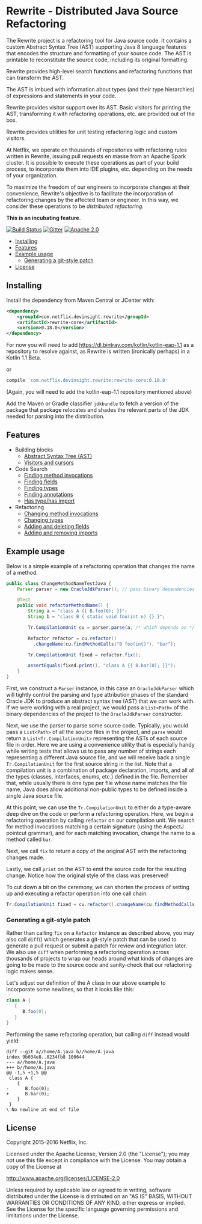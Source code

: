 # Rewrite - Distributed Java Source Refactoring

The Rewrite project is a refactoring tool for Java source code. It contains a custom Abstract Syntax Tree (AST) supporting
Java 8 language features that encodes the structure and formatting of your source code. The AST is printable to
reconstitute the source code, including its original formatting.

Rewrite provides high-level search functions and refactoring functions that can transform the AST.

The AST is imbued with information about types (and their type hierarchies)
of expressions and statements in your code.

Rewrite provides visitor support over its AST. Basic visitors for printing the AST, transforming it with refactoring
operations, etc. are provided out of the box.

Rewrite provides utilities for unit testing refactoring logic and custom visitors.

At Netflix, we operate on thousands of repositories with refactoring rules written in Rewrite, issuing pull requests
en masse from an Apache Spark cluster. It is possible to execute these operations as part of your build process,
to incorporate them into IDE plugins, etc. depending on the needs of your organization.

To maximize the freedom of our engineers to incorporate changes at their convenience, Rewrite's objective is to
facilitate the incorporation of refactoring changes by the affected team or engineer. In this way, we consider
these operations to be *distributed refactoring*.

**This is an incubating feature**.


[![Build Status](https://travis-ci.org/Netflix/rewrite.svg?branch=master)](https://travis-ci.org/Netflix/rewrite)
[![Gitter](https://badges.gitter.im/Join%20Chat.svg)](https://gitter.im/Netflix/rewrite?utm_source=badge&utm_medium=badge&utm_campaign=pr-badge)
[![Apache 2.0](https://img.shields.io/github/license/Netflix/rewrite.svg)](http://www.apache.org/licenses/LICENSE-2.0)

- [Installing](#installing)
- [Features](#features)
- [Example usage](#example-usage)
  - [Generating a git-style patch](#generating-a-git-style-patch)
- [License](#license)

## Installing

Install the dependency from Maven Central or JCenter with:

```xml
<dependency>
    <groupId>com.netflix.devinsight.rewrite</groupId>
    <artifactId>rewrite-core</artifactId>
    <version>0.18.0</version>
</dependency>
```

For now you will need to add https://dl.bintray.com/kotlin/kotlin-eap-1.1 as a repository to resolve against, as Rewrite is written (ironically perhaps) in a Kotlin 1.1 Beta.

or

```groovy
compile 'com.netflix.devinsight.rewrite:rewrite-core:0.18.0'
```

(Again, you will need to add the kotlin-eap-1.1 repository mentioned above)

Add the Maven or Gradle classifier `jdkbundle` to fetch a version of the package that package relocates and shades the relevant parts of the JDK needed for parsing into the distribution.

## Features

* Building blocks
  - [Abstract Syntax Tree (AST)](https://github.com/Netflix/rewrite/wiki/Abstract-Syntax-Tree-(AST))
  - [Visitors and cursors](https://github.com/Netflix/rewrite/wiki/Visitors-and-Cursors)
* Code Search
  - [Finding method invocations](https://github.com/Netflix/rewrite/wiki/Finding-Method-Invocations)
  - [Finding fields](https://github.com/Netflix/rewrite/wiki/Finding-Fields)
  - [Finding types](https://github.com/Netflix/rewrite/wiki/Finding-Types)
  - [Finding annotations](https://github.com/Netflix/rewrite/wiki/Finding-Annotations)
  - [Has type/has import](https://github.com/Netflix/rewrite/wiki/Has-Type-and-Has-Import)
* Refactoring
  - [Changing method invocations](https://github.com/Netflix/rewrite/wiki/Changing-Method-Invocations)
  - [Changing types](https://github.com/Netflix/rewrite/wiki/Changing-Types)
  - [Adding and deleting fields](https://github.com/Netflix/rewrite/wiki/Adding-and-Deleting-Fields)
  - [Adding and removing imports](https://github.com/Netflix/rewrite/wiki/Adding-and-Removing-Imports)

## Example usage

Below is a simple example of a refactoring operation that changes the name of a method.

```java
public class ChangeMethodNameTestJava {
    Parser parser = new OracleJdkParser(); // pass binary dependencies to this constructor on a real project

    @Test
    public void refactorMethodName() {
        String a = "class A {{ B.foo(0); }}";
        String b = "class B { static void foo(int n) {} }";

        Tr.CompilationUnit cu = parser.parse(a, /* which depends on */ b);

        Refactor refactor = cu.refactor()
          .changeName(cu.findMethodCalls("B foo(int)"), "bar");

        Tr.CompilationUnit fixed = refactor.fix();

        assertEquals(fixed.print(), "class A {{ B.bar(0); }}");
    }
}
```

First, we construct a `Parser` instance, in this case an `OracleJdkParser` which will tightly control the parsing and type attribution phases of the standard
Oracle JDK to produce an abstract syntax tree (AST) that we can work with. If we were working with a real project, we would pass a `List<Path>` of the binary
dependencies of the project to the `OracleJdkParser` constructor.

Next, we use the parser to parse some source code. Typically, you would pass a `List<Path>` of all the source files in the project, and `parse` would return
a `List<Tr.CompilationUnit>` representing the ASTs of each source file in order. Here we are using a convenience utility that is especially handy while writing
tests that allows us to pass any number of strings each representing a different Java source file, and we will receive back a single `Tr.CompilationUnit` for the first
source string in the list. Note that a compilation unit is a combination of package declaration, imports, and all of the types (classes, interfaces, enums, etc.) defined
in the file. Remember that, while usually there is one type per file whose name matches the file name, Java does allow additional non-public types to be defined inside
a single Java source file.

At this point, we can use the `Tr.CompilationUnit` to either do a type-aware deep dive on the code or perform a refactoring operation. Here, we begin a refactoring
operation by calling `refactor` on our compilation unit. We search for method invocations matching a certain signature (using the AspectJ pointcut grammar),
and for each matching invocation, change the name to a method called `bar`.

Next, we call `fix` to return a copy of the original AST with the refactoring changes made.

Lastly, we call `print` on the AST to emit the source code for the resulting change. Notice how the original style of the class was preserved!

To cut down a bit on the ceremony, we can shorten the process of setting up and executing a refactor operation into one call chain:

```java
Tr.CompilationUnit fixed = cu.refactor().changeName(cu.findMethodCalls("B foo(int)"), "bar").fix();
```

### Generating a git-style patch

Rather than calling `fix` on a `Refactor` instance as described above, you may also call `diff`() which generates a git-style patch that can be used to generate
a pull request or submit a patch for review and integration later. We also use `diff` when performing a refactoring operation across thousands of projects to wrap
our heads around what kinds of changes are going to be made to the source code and sanity-check that our refactoring logic makes sense.

Let's adjust our definition of the A class in our above example to incorporate some newlines, so that it looks like this:

```java
class A {
   {
      B.foo(0);
   }
}
```

Performing the same refactoring operation, but calling `diff` instead would yield:

```text
diff --git a//home/A.java b//home/A.java
index 9b034e8..0234fb8 100644
--- a//home/A.java
+++ b//home/A.java
@@ -1,5 +1,5 @@
 class A {
    {
-      B.foo(0);
+      B.bar(0);
    }
 }
\ No newline at end of file
```

## License

Copyright 2015-2016 Netflix, Inc.

Licensed under the Apache License, Version 2.0 (the "License");
you may not use this file except in compliance with the License.
You may obtain a copy of the License at

<http://www.apache.org/licenses/LICENSE-2.0>

Unless required by applicable law or agreed to in writing, software
distributed under the License is distributed on an "AS IS" BASIS,
WITHOUT WARRANTIES OR CONDITIONS OF ANY KIND, either express or implied.
See the License for the specific language governing permissions and
limitations under the License.

